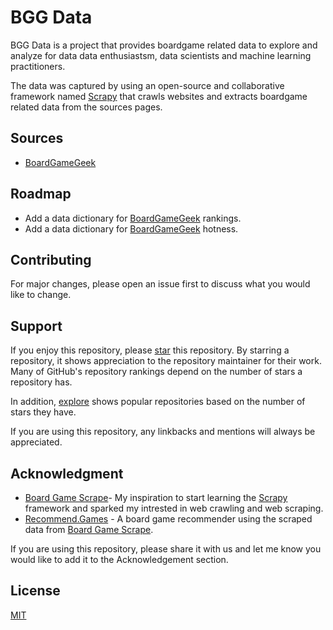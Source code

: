 # BGG Data

BGG Data is a project that provides boardgame related data to explore and analyze for data data enthusiastsm, data scientists and machine learning practitioners.

The data was captured by using an open-source and collaborative framework named [Scrapy] that crawls websites and extracts boardgame related data from the sources pages.

## Sources

* [BoardGameGeek]

## Roadmap
* Add a data dictionary for [BoardGameGeek] rankings.
* Add a data dictionary for [BoardGameGeek] hotness.

## Contributing
For major changes, please open an issue first to discuss what you would like to change.

## Support
If you enjoy this repository, please [star](https://docs.github.com/en/get-started/exploring-projects-on-github/saving-repositories-with-stars) this repository. By starring a repository, it shows appreciation to the repository maintainer for their work. Many of GitHub's repository rankings depend on the number of stars a repository has.

In addition, [explore](https://github.com/explore) shows popular repositories based on the number of stars they have.

If you are using this repository, any linkbacks and mentions will always be appreciated. 

## Acknowledgment
* [Board Game Scrape]- My inspiration to start learning the [Scrapy] framework and sparked my intrested in web crawling and web scraping.
* [Recommend.Games] - A board game recommender using the scraped data from [Board Game Scrape].

If you are using this repository, please share it with us and let me know you would like to add it to the Acknowledgement section.

## License
[MIT](LICENSE)

[BoardGameGeek]: https://boardgamegeek.com/
[Board Game Scrape]: https://gitlab.com/recommend.games/board-game-scraper
[Recommend.Games]: https://recommend.games/
[Scrapy]: https://scrapy.org/